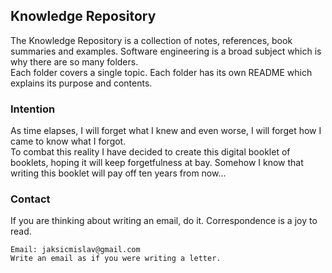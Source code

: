 ## Knowledge Repository

The Knowledge Repository is a collection of notes, references, book summaries and examples. Software engineering is a broad subject which is why there are so many folders.  
Each folder covers a single topic. Each folder has its own README which explains its purpose and contents.

### Intention

As time elapses, I will forget what I knew and even worse, I will forget how I came to know what I forgot.  
To combat this reality I have decided to create this digital booklet of booklets, hoping it will keep forgetfulness at bay. Somehow I know that writing this booklet will pay off ten years from now...  

### Contact

If you are thinking about writing an email, do it. Correspondence is a joy to read.

```
Email: jaksicmislav@gmail.com  
Write an email as if you were writing a letter.  
```